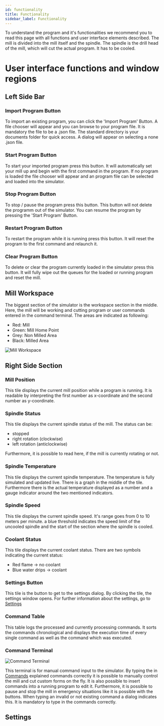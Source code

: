 ```yaml
---
id: functionality
title: Functionality
sidebar_label: Functionality
---
```


To understand the program and it's functionalities we recommend you to read this page with all
functions and user interface elements described. The mill is divided into the mill itself and the spindle. The spindle is the drill head of the mill, which will cut the actual program. It has to be cooled.

# User interface functions and window regions


## Left Side Bar

### Import Program Button

To import an existing program, you can click the 'Import Program' Button. A file chooser will appear and you can browse to your program file. It is mandatory the file to be a .json file. The standard directory is your documents folder for quick access. A dialog will appear on selecting a none .json file. 

### Start Program Button

To start your imported program press this button. It will automatically set your mill up and begin with the first command in the program. If no program is loaded the file chooser will appear and an program file can be selected and loaded into the simulator.

### Stop Program Button

To stop / pause the program press this button. This button will not delete the programm out of the simulator. You can resume the program by pressing the 'Start Program' Button. 

### Restart Program Button

To restart the program while it is running press this button. It will reset the program to the first command and relaunch it.

### Clear Program Button

To delete or clear the program currently loaded in the simulator press this button. It will fully wipe out the queues for the loaded or running program and reset the mill.

## Mill Workspace

The biggest section of the simulator is the workspace section in the middle. Here, the mill will be working and cutting program or user commands entered in the command terminal. The areas are indicated as following:

* Red: Mill
* Green: Mill Home Point
* Grey: Non Milled Area
* Black: Milled Area

![Mill Workspace](/img/screenshot/workspace.png)

## Right Side Section

### Mill Position

This tile displays the current mill position while a program is running. It is readable by interpreting the first number as x-coordinate and the second number as y-coordinate. 

### Spindle Status

This tile displays the current spindle status of the mill. The status can be:

* stopped
* right rotation (clockwise)
* left rotation (anticlockwise)

Furthermore, it is possible to read here, if the mill is currently rotating or not.

### Spindle Temperature

This tile displays the current spindle temperature. The temperature is fully simulated and updated live. There is a graph in the middle of the tile. Furthermore there is the actual temperature displayed as a number and a gauge indicator around the two mentioned indicators.

### Spindle Speed

This tile displays the current spindle speed. It's range goes from 0 to 10 meters per minute. a blue threshold indicates the speed limit of the uncooled spindle and the start of the section where the spindle is cooled. 

### Coolant Status

This tile displays the current coolant status. There are two symbols indicating the current status:

* Red flame -> no coolant
* Blue water drips -> coolant

### Settings Button

This tile is the button to get to the settings dialog. By clicking the tile, the settings window opens. For further information about the settings, go to [Settings](#settings)

### Command Table

This table logs the processed and currently processing commands. It sorts the commands chronological and displays the execution time of every single command as well as the command which was executed. 

### Command Terminal

![Command Terminal](/img/screenshot/terminal.png)

This terminal is for manual command input to the simulator. By typing the in [Commands](#commands) explained commands correctly it is possible to manually control the mill and cut custom forms on the fly. It is also possible to insert commands into a running program to edit it. Furthermore, it is possible to pause and stop the mill in emergency situations like it is possible with the buttons. When typing an invalid or not existing command a dialog indicates this. It is mandatory to type in the commands correctly.

## Settings

